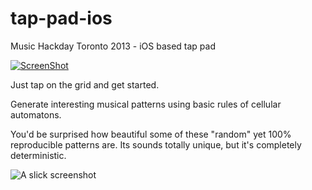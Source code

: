 tap-pad-ios
===========

Music Hackday Toronto 2013 - iOS based tap pad


[![ScreenShot](http://i.imgur.com/BGEpjaI.png)](http://www.youtube.com/watch?v=HV8-YnsX5Ao)


Just tap on the grid and get started.

Generate interesting musical patterns using basic rules of cellular automatons.


You'd be surprised how beautiful some of these "random" yet 100% reproducible patterns are. Its sounds totally unique, but it's completely deterministic.


![A slick screenshot](http://i.imgur.com/GydrFbG.png)
